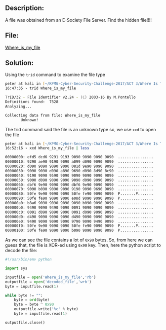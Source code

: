 ## Description:
A file was obtained from an E-Society File Server. Find the hidden file!!!!

## File:
[Where_is_my_file](Where_is_my_file)

## Solution:

Using the ```trid``` command to examine the file type

```zsh
peter at kali in [~/KPMG-Cyber-Security-Challenge-2017/ACT 3/Where Is The File]  on git:master ✗  bb9ee5b "Add README.md file and deleted readme.txt file"
16:47:35 › trid Where_is_my_file 

TrID/32 - File Identifier v2.24 - (C) 2003-16 By M.Pontello
Definitions found:  7328
Analyzing...

Collecting data from file: Where_is_my_file
       Unknown!
```

The trid command said the file is an unknown type so, we use ```xxd``` to open the file

```zsh
peter at kali in [~/KPMG-Cyber-Security-Challenge-2017/ACT 3/Where Is The File]  on git:master ✗  bb9ee5b "Add README.md file and deleted readme.txt file"
16:52:16 › xxd Where_is_my_file | less

00000000: efd5 dcd6 9291 9193 9090 9090 9090 9090  ................
00000010: 9290 ae90 9190 9090 a099 d090 9090 9090  ................
00000020: d090 9090 9090 9090 081d 9e90 9090 9090  ................
00000030: 9090 9090 d090 a890 9690 d090 8d90 8c90  ................
00000040: 9190 9090 9590 9090 9090 9090 9090 9090  ................
00000050: 9090 d090 9090 9090 9090 d090 9090 9090  ................
00000060: dbf6 9e90 9090 9090 dbf6 9e90 9090 9090  ................
00000070: 9090 b090 9090 9090 9190 9090 9690 9090  ................
00000080: 50fe 9e90 9090 9090 50fe fe90 9090 9090  P.......P.......
00000090: 50fe fe90 9090 9090 e08d 9090 9090 9090  P...............
000000a0: b8a6 9090 9090 9090 9090 b090 9090 9090  ................
000000b0: 9490 9090 9490 9090 0091 9090 9090 9090  ................
000000c0: 0091 d090 9090 9090 0091 d090 9090 9090  ................
000000d0: d490 9090 9090 9090 d490 9090 9090 9090  ................
000000e0: 9490 9090 9090 9090 9790 9090 9490 9090  ................
000000f0: 50fe 9e90 9090 9090 50fe fe90 9090 9090  P.......P.......
00000100: 50fe fe90 9090 9090 b090 9090 9090 9090  P...............

```
As we can see the file contains a lot of ```0x90``` bytes. So, from here we can guess that, the file is XOR-ed using ```0x90``` key. Then, here the python script to decode the file:

```python
#!/usr/bin/env python

import sys

inputfile = open('Where_is_my_file','rb')
outputfile = open('decoded_file','w+b')
byte = inputfile.read(1)

while byte != "":
    byte = ord(byte)
    byte = byte ^ 0x90
    outputfile.write('%c' % byte)
    byte = inputfile.read(1)

outputfile.close()
```

